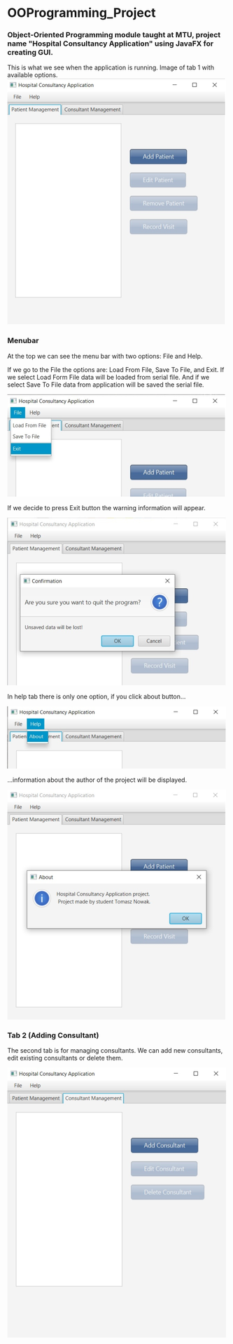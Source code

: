 # OOProgramming_Project

### Object-Oriented Programming module taught at MTU, project name "Hospital Consultancy Application" using JavaFX for creating GUI.

This is what we see when the application is running. Image of tab 1 with available options.
![](images/main.png)

### Menubar
At the top we can see the menu bar with two options: File and Help.

If we go to the File the options are: Load From File, Save To File, and Exit. If we select Load Form File data will be loaded from serial file. And if we select Save To File data from application will be saved the serial file.

![](images/menu.png)

If we decide to press Exit button the warning information will appear. 

![](images/exit.png)

In help tab there is only one option, if you click about button... 

![](images/help.png)

...information about the author of the project will be displayed.


![](images/about.png)

### Tab 2 (Adding Consultant)
The second tab is for managing consultants. We can add new consultants, edit existing consultants or delete them.

![](images/addConsultant.png)